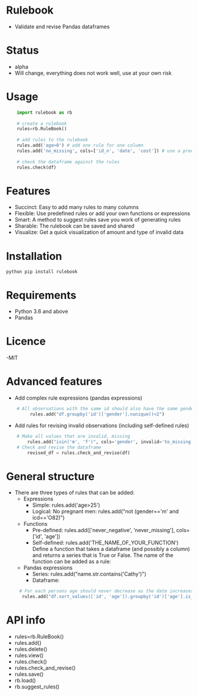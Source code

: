 # Rulebook
  - Validate and revise Pandas dataframes

# Status
  - alpha 
  - Will change, everything does not work well, use at your own risk

# Usage
```python
    import rulebook as rb
    
    # create a rulebook
    rules=rb.RuleBook()
    
    # add rules to the rulebook
    rules.add('age>0') # add one rule for one column
    rules.add('no_missing', cols=['id_n', 'date', 'cost']) # use a predefined rule for many columns
    
    # check the dataframe against the rules
    rules.check(df)
```
    
# Features
  - Succinct: Easy to add many rules to many columns
  - Flexible: Use predefined rules or add your own functions or expressions
  - Smart: A method to suggest rules save you work of generating rules
  - Sharable: The rulebook can be saved and shared
  - Visualize: Get a quick visualization of amount and type of invalid data
  
# Installation
```python pip install rulebook```
    
# Requirements
  - Python 3.6 and above
  - Pandas
  
# Licence
  -MIT
  
# Advanced features
  - Add complex rule expressions (pandas expressions) 
```python 
    # All observations with the same id should also have the same gender
         rules.add("df.groupby('id')['gender'].nunique()<2")
```        
  - Add rules for revising invalid observations (including self-defined rules) 
```python 
    # Make all values that are invalid, missing
        rules.add("isin('m', 'f')", cols='gender', invalid='to_missing')
    # Check and revise the dataframe
        revised_df = rules.check_and_revise(df)
 ```  

# General structure
  - There are three types of rules that can be added:
    - Expressions
      - Simple: rules.add('age>25')
      - Logical: No pregnant men: rules.add("not (gender=='m' and icd=='O82)")
    - Functions
      - Pre-defined: rules.add(['never_negative', 'never_missing'], cols=['id', 'age'])
      - Self-defined: rules.add('THE_NAME_OF_YOUR_FUNCTION') 
          Define a function that takes a dataframe (and possibly a column) and returns a series that is True or False. The name of the function can be added as a rule:
    - Pandas expressions
      - Series: rules.add("name.str.contains('Cathy')")
      - Dataframe:       
 ```python
      # For each persons age should never decrease as the date increases
       rules.add("df.sort_values(['id', 'age']).groupby('id')['age'].is_monotonic")
   ```
     
 # API info
  - rules=rb.RuleBook()
  - rules.add()
  - rules.delete()
  - rules.view()
  - rules.check()
  - rules.check_and_revise()
  - rules.save()
  - rb.load()
  - rb.suggest_rules()
  
 
    
    
  
  
